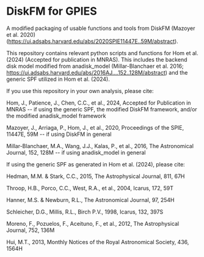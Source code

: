 # DiskFM for GPIES
A modified packaging of usable functions and tools from DiskFM (Mazoyer et al. 2020) (https://ui.adsabs.harvard.edu/abs/2020SPIE11447E..59M/abstract).

This repository contains relevant python scripts and functions for Hom et al. (2024) (Accepted for publication in MNRAS). This includes the backend disk model modified from anadisk_model (Millar-Blanchaer et al. 2016; https://ui.adsabs.harvard.edu/abs/2016AJ....152..128M/abstract) and the generic SPF utilized in Hom et al. (2024).

If you use this repository in your own analysis, please cite:

Hom, J., Patience, J., Chen, C.C., et al., 2024, Accepted for Publication in MNRAS -- if using the generic SPF, the modified DiskFM framework, and/or the modified anadisk_model framework

Mazoyer, J., Arriaga, P., Hom, J., et al., 2020, Proceedings of the SPIE, 11447E, 59M -- if using DiskFM in general

Millar-Blanchaer, M.A., Wang, J.J., Kalas, P., et al., 2016, The Astronomical Journal, 152, 128M -- if using anadisk_model in general

If using the generic SPF as generated in Hom et al. (2024), please cite:

Hedman, M.M. & Stark, C.C., 2015, The Astrophysical Journal, 811, 67H

Throop, H.B., Porco, C.C., West, R.A., et al., 2004, Icarus, 172, 59T

Hanner, M.S. & Newburn, R.L., The Astronomical Journal, 97, 254H

Schleicher, D.G., Millis, R.L., Birch P.V., 1998, Icarus, 132, 397S

Moreno, F., Pozuelos, F., Aceituno, F., et al., 2012, The Astrophysical Journal, 752, 136M

Hui, M.T., 2013, Monthly Notices of the Royal Astronomical Society, 436, 1564H


